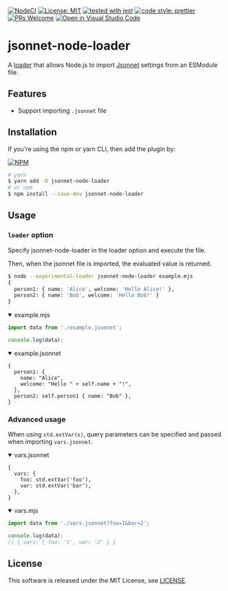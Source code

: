 [![NodeCI](https://github.com/kamiazya/jsonnet-node-loader/actions/workflows/node-ci.yaml/badge.svg)](https://github.com/kamiazya/jsonnet-node-loader/actions/workflows/node-ci.yaml)
[![License: MIT](https://img.shields.io/badge/License-MIT-yellow.svg)](https://opensource.org/licenses/MIT)
[![tested with jest](https://img.shields.io/badge/tested_with-jest-99424f.svg)](https://github.com/facebook/jest)
[![code style: prettier](https://img.shields.io/badge/code_style-prettier-ff69b4.svg)](https://github.com/prettier/prettier)
[![PRs Welcome](https://img.shields.io/badge/PRs-welcome-brightgreen.svg)](http://makeapullrequest.com)
[![Open in Visual Studio Code](https://open.vscode.dev/badges/open-in-vscode.svg)](https://open.vscode.dev/kamiazya/jsonnet-node-loader)

# jsonnet-node-loader

A [loader](https://nodejs.org/api/esm.html#loaders) that allows Node.js to import [Jsonnet](https://jsonnet.org/) settings from an ESModule file.

## Features

- Support importing `.jsonnet` file

## Installation

If you're using the npm or yarn CLI, then add the plugin by:


[![NPM](https://nodei.co/npm/jsonnet-node-loader.png)](https://nodei.co/npm/jsonnet-node-loader/)


```bash
# yarn
$ yarn add -D jsonnet-node-loader
# or npm
$ npm install --save-dev jsonnet-node-loader
```

## Usage

### `loader` option

Specify jsonnet-node-loader in the loader option and execute the file.

Then, when the jsonnet file is imported, the evaluated value is returned.

```bash
$ node --experimental-loader jsonnet-node-loader example.mjs
{
  person1: { name: 'Alice', welcome: 'Hello Alice!' },
  person2: { name: 'Bob', welcome: 'Hello Bob!' }
}
```

<details open>
<summary>example.mjs</summary>

```js
import data from './example.jsonnet';

console.log(data);
```
</details>

<details open>
<summary>example.jsonnet</summary>

```jsonnet
{
  person1: {
    name: "Alice",
    welcome: "Hello " + self.name + "!",
  },
  person2: self.person1 { name: "Bob" },
}
```
</details>


### Advanced usage

When using `std.extVar(x)`, query parameters can be specified and passed when importing `vars.jsonnet`.


<details open>
<summary>vars.jsonnet</summary>

```jsonnet
{
  vars: {
    foo: std.extVar('foo'),
    var: std.extVar('bar'),
  },
}
```
</details>

<details open>
<summary>vars.mjs</summary>

```js
import data from './vars.jsonnet?foo=1&bar=2';

console.log(data);
// { vars: { foo: '1', var: '2' } }
```
</details>

</details>

## License

This software is released under the MIT License, see [LICENSE](./LICENSE).
